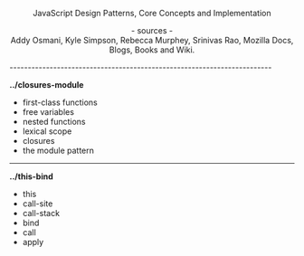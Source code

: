 <p align="center">
    JavaScript Design Patterns, Core Concepts and Implementation
</p>

<p align="center">
- sources -
<br>
Addy Osmani, Kyle Simpson, Rebecca Murphey, Srinivas Rao, 
Mozilla Docs, Blogs, Books and Wiki.
</p>
------------------------------------------------------------------------

**../closures-module**

- first-class functions
- free variables
- nested functions
- lexical scope
- closures
- the module pattern

------------------------------------------------------------------------

**../this-bind**

- this
- call-site
- call-stack
- bind
- call
- apply

 
